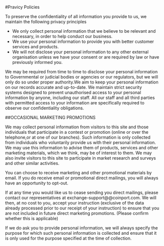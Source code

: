 #Pravicy Policies

To preserve the confidentiality of all information you provide to us, we maintain the following privacy principles</br>
* We only collect personal information that we believe to be relevant and necessary, in order to help conduct our business.</br>
* We use your personal information to provide you with better customer services and products.</br>
* We will not disclose your personal information to any other external organisation unless we have your consent or are required by law or have previously informed you.



We may be required from time to time to disclose your personal information to Governmental or judicial bodies or agencies or our regulators, but we will only do so under proper authority.We aim to keep your personal information on our records accurate and up-to-date.
We maintain strict security systems designed to prevent unauthorised access to your personal information by anyone, including our staff.
All our staff and all third parties with permitted access to your information are specifically required to observe our confidentiality obligations.


##OCCASIONAL MARKETING PROMOTIONS

We may collect personal information from visitors to this site and those individuals that participate in a contest or promotion (online or over the telephone,or at one of our branches). Such information is only collected from individuals who voluntarily provide us with their personal information. We may use this information to advise them of products, services and other marketing materials, which we think, may be of interest to them. We may also invite visitors to this site to participate in market research and surveys and other similar activities.



You can choose to receive marketing and other promotional materials by email. If you do receive email or promotional direct mailings, you will always have an opportunity to opt-out.



If at any time you would like us to cease sending you direct mailings, please contact our representatives at exchange-support@@coinport.com. We will then, at no cost to you, accept your instruction (exclusive of the data already processed prior to our receipt of your instruction) to ensure that you are not included in future direct marketing promotions. (Please confirm whether this is applicable)



If we do ask you to provide personal information, we will always specify the purpose for which such personal information is collected and ensure that it is only used for the purpose specified at the time of collection.
